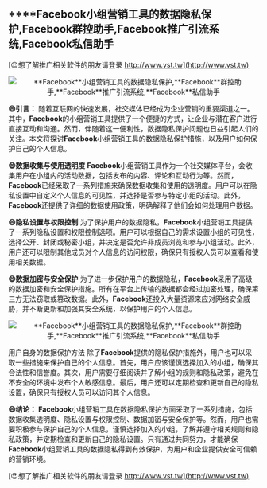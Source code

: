 ## ****Facebook**小组营销工具的数据隐私保护,**Facebook**群控助手,**Facebook**推广引流系统,**Facebook**私信助手**

[😍想了解推广相关软件的朋友请登录 http://www.vst.tw](http://www.vst.tw)

 <center><img src="https://vst.tw/MP4/tuiguang/png/3.png" alt="**Facebook**小组营销工具的数据隐私保护,**Facebook**群控助手,**Facebook**推广引流系统,**Facebook**私信助手"></center>

**😄引言：**
随着互联网的快速发展，社交媒体已经成为企业营销的重要渠道之一。其中，**Facebook**的小组营销工具提供了一个便捷的方式，让企业与潜在客户进行直接互动和沟通。然而，伴随着这一便利性，数据隐私保护问题也日益引起人们的关注。本文将探讨**Facebook**小组营销工具的数据隐私保护措施，以及用户如何保护自己的个人信息。

**😄数据收集与使用透明度**
**Facebook**小组营销工具作为一个社交媒体平台，会收集用户在小组内的活动数据，包括发布的内容、评论和互动行为等。然而，**Facebook**已经采取了一系列措施来确保数据收集和使用的透明度。用户可以在隐私设置中自定义个人信息的可见性，并选择是否参与特定小组的活动。此外，**Facebook**还提供了详细的数据使用政策，明确解释了他们会如何处理用户数据。

**😄隐私设置与权限控制**
为了保护用户的数据隐私，**Facebook**小组营销工具提供了一系列隐私设置和权限控制选项。用户可以根据自己的需求设置小组的可见性，选择公开、封闭或秘密小组，并决定是否允许非成员浏览和参与小组活动。此外，用户还可以限制其他成员对个人信息的访问权限，确保只有授权人员可以查看和使用相关数据。

**😄数据加密与安全保护**
为了进一步保护用户的数据隐私，**Facebook**采用了高级的数据加密和安全保护措施。所有在平台上传输的数据都会经过加密处理，确保第三方无法窃取或篡改数据。此外，**Facebook**还投入大量资源来应对网络安全威胁，并不断更新和加强其安全系统，以保护用户的个人信息。

 <center><img src="https://vst.tw/MP4/tuiguang/png/1.png" alt="**Facebook**小组营销工具的数据隐私保护,**Facebook**群控助手,**Facebook**推广引流系统,**Facebook**私信助手"></center>

用户自身的数据保护方法
除了**Facebook**提供的隐私保护措施外，用户也可以采取一些措施来保护自己的个人信息。首先，用户应该谨慎选择加入的小组，确保其合法性和信誉度。其次，用户需要仔细阅读并了解小组的规则和隐私政策，避免在不安全的环境中发布个人敏感信息。最后，用户还可以定期检查和更新自己的隐私设置，确保只有授权人员可以访问其个人信息。

**😄结论：**
**Facebook**小组营销工具在数据隐私保护方面采取了一系列措施，包括数据收集透明度、隐私设置与权限控制、数据加密与安全保护等。然而，用户也需要积极参与保护自己的个人信息，谨慎选择加入的小组，了解并遵守相关规则和隐私政策，并定期检查和更新自己的隐私设置。只有通过共同努力，才能确保**Facebook**小组营销工具的数据隐私得到有效保护，为用户和企业提供安全可信赖的营销环境。

[😍想了解推广相关软件的朋友请登录 http://www.vst.tw](http://www.vst.tw)



